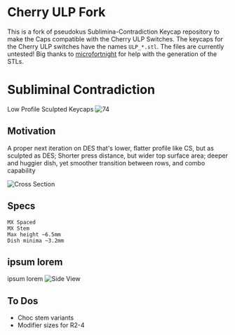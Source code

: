 # Cherry ULP Fork
This is a fork of pseudokus Sublimina-Contradiction Keycap repository to make the Caps compatible with the Cherry ULP Switches.
The keycaps for the Cherry ULP switches have the names `ULP_*.stl`.
The files are currently untested!
Big thanks to [microfortnight](https://github.com/microfortnight/) for help with the generation of the STLs.

# Subliminal Contradiction
Low Profile Sculpted Keycaps
![74](./Photo/1.jpg)

## Motivation
A proper next iteration on DES that's lower, flatter profile like CS, but as sculpted as DES; Shorter press distance, but wider top surface area; deeper and huggier dish, yet smoother transition between rows, and combo capability

![Cross Section](./Photo/Cross_Section.png)

## Specs
	MX Spaced
	MX Stem
	Max height ~6.5mm
	Dish minima ~3.2mm

## ipsum lorem
ipsum lorem
![Side View](./Photo/2.jpg)

## To Dos
- Choc stem variants
- Modifier sizes for R2-4
